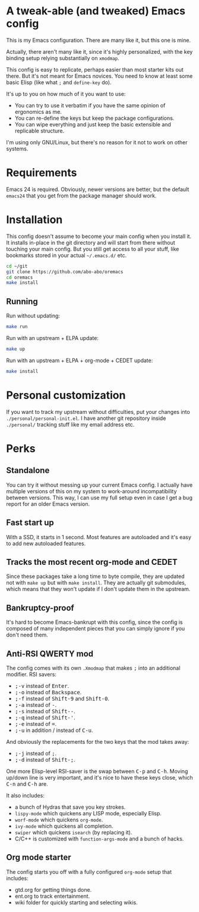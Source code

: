 # A tweak-able (and tweaked) Emacs config

This is my Emacs configuration. There are many like it, but this one is mine.

Actually, there aren't many like it, since it's highly personalized, with the key binding setup relying substantially on `xmodmap`.

This config is easy to replicate, perhaps easier than most starter kits out there.  But it's not meant for Emacs novices. You need to know at least some basic Elisp (like what `;` and `define-key` do).

It's up to you on how much of it you want to use:

- You can try to use it verbatim if you have the same opinion of ergonomics as me.
- You can re-define the keys but keep the package configurations.
- You can wipe everything and just keep the basic extensible and replicable structure.

I'm using only GNU/Linux, but there's no reason for it not to work on other systems.

# Requirements

Emacs 24 is required. Obviously, newer versions are better, but the default `emacs24` that you get from the package manager should work.

# Installation

This config doesn't assume to become your main config when you install it.  It installs in-place in the git directory and will start from there without touching your main config.  But you still get access to all your stuff, like bookmarks stored in your actual `~/.emacs.d/` etc.

```sh
cd ~/git
git clone https://github.com/abo-abo/oremacs
cd oremacs
make install
```

## Running

Run without updating:

```sh
make run
```

Run with an upstream + ELPA update:

```sh
make up
```

Run with an upstream + ELPA + org-mode + CEDET update:

```sh
make install
```

# Personal customization

If you want to track my upstream without difficulties, put your changes into `./personal/personal-init.el`.  I have another git repository inside `./personal/` tracking stuff like my email address etc.

# Perks

## Standalone

You can try it without messing up your current Emacs config.  I actually have multiple versions of this on my system to work-around incompatibility between versions. This way, I can use my full setup even in case I get a bug report for an older Emacs version.

## Fast start up

With a SSD, it starts in 1 second. Most features are autoloaded and it's easy to add new autoloaded features.

## Tracks the most recent org-mode and CEDET

Since these packages take a long time to byte compile, they are updated not with `make up` but with `make install`. They are actually git submodules, which means that they won't update if I don't update them in the upstream.

## Bankruptcy-proof

It's hard to become Emacs-bankrupt with this config, since the config is composed of many independent pieces that you can simply ignore if you don't need them.

## Anti-RSI QWERTY mod

The config comes with its own `.Xmodmap` that makes <kbd>;</kbd> into an additional modifier. RSI savers:

- <kbd>;-v</kbd> instead of <kbd>Enter</kbd>.
- <kbd>;-o</kbd> instead of <kbd>Backspace</kbd>.
- <kbd>;-f</kbd> instead of <kbd>Shift-9</kbd> and <kbd>Shift-0</kbd>.
- <kbd>;-a</kbd> instead of <kbd>-</kbd>.
- <kbd>;-s</kbd> instead of <kbd>Shift--</kbd>.
- <kbd>;-q</kbd> instead of <kbd>Shift-'</kbd>.
- <kbd>;-e</kbd> instead of <kbd>=</kbd>.
- <kbd>;-u</kbd> in addition / instead of <kbd>C-u</kbd>.

And obviously the replacements for the two keys that the mod takes away:

- <kbd>;-j</kbd> instead of <kbd>;</kbd>.
- <kbd>;-d</kbd> instead of <kbd>Shift-;</kbd>.

One more Elisp-level RSI-saver is the swap between <kbd>C-p</kbd> and <kbd>C-h</kbd>. Moving up/down line is very important, and it's nice to have these keys close, which <kbd>C-n</kbd> and <kbd>C-h</kbd> are.

It also includes:

- a bunch of Hydras that save you key strokes.
- `lispy-mode` which quickens any LISP mode, especially Elisp.
- `worf-mode` which quickens `org-mode`.
- `ivy-mode` which quickens all completion.
- `swiper` which quickens `isearch` (by replacing it).
- C/C++ is customized with `function-args-mode` and a bunch of hacks.

## Org mode starter

The config starts you off with a fully configured `org-mode` setup that includes:

- gtd.org for getting things done.
- ent.org to track entertainment.
- wiki folder for quickly starting and selecting wikis.

